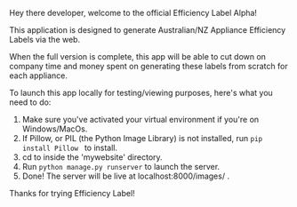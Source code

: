 Hey there developer, welcome to the official Efficiency Label Alpha!

This application is designed to generate Australian/NZ Appliance Efficiency Labels via the web.

When the full version is complete, this app will be able to cut down on company time and money spent on generating these labels from scratch for each appliance.

To launch this app locally for testing/viewing purposes, here's what you need to do:

 1. Make sure you've activated your virtual environment if you're on Windows/MacOs.
 2. If Pillow, or PIL (the Python Image Library) is not installed, run 
    <code>pip install Pillow </code>
    to install.
 2. cd to inside the 'mywebsite' directory.
 3. Run <code>python manage.py runserver</code> to launch the server.
 4. Done! The server will be live at localhost:8000/images/ .
 
 Thanks for trying Efficiency Label!
